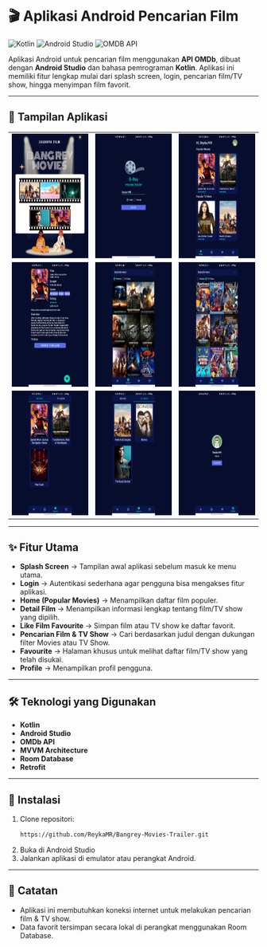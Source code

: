 # 🎬 Aplikasi Android Pencarian Film

![Kotlin](https://img.shields.io/badge/Kotlin-7F52FF?style=for-the-badge&logo=kotlin&logoColor=white)
![Android Studio](https://img.shields.io/badge/Android_Studio-3DDC84?style=for-the-badge&logo=androidstudio&logoColor=white)
![OMDB API](https://img.shields.io/badge/OMDb_API-black?style=for-the-badge&logo=api&logoColor=white)

Aplikasi Android untuk pencarian film menggunakan **API OMDb**, dibuat dengan **Android Studio** dan bahasa pemrograman **Kotlin**. Aplikasi ini memiliki fitur lengkap mulai dari splash screen, login, pencarian film/TV show, hingga menyimpan film favorit.

---

## 📸 Tampilan Aplikasi
<table>
  <tr>
    <td><img src="screenshot-aplikasi/foto1.jpg" alt="Screenshot 1" width="100%" height="250"></td>
    <td><img src="screenshot-aplikasi/foto2.jpg" alt="Screenshot 2" width="100%" height="250"></td>
    <td><img src="screenshot-aplikasi/foto3.jpg" alt="Screenshot 3" width="100%" height="250"></td>
  </tr>
  <tr>
    <td><img src="screenshot-aplikasi/foto4.jpg" alt="Screenshot 4" width="100%" height="250"></td>
    <td><img src="screenshot-aplikasi/foto5.jpg" alt="Screenshot 5" width="100%" height="250"></td>
    <td><img src="screenshot-aplikasi/foto6.jpg" alt="Screenshot 6" width="100%" height="250"></td>
  </tr>
  <tr>
    <td><img src="screenshot-aplikasi/foto7.jpg" alt="Screenshot 7" width="100%" height="250"></td>
    <td><img src="screenshot-aplikasi/foto8.jpg" alt="Screenshot 8" width="100%" height="250"></td>
    <td><img src="screenshot-aplikasi/foto9.jpg" alt="Screenshot 9" width="100%" height="250"></td>
  </tr>
</table>

---

## ✨ Fitur Utama
- **Splash Screen** → Tampilan awal aplikasi sebelum masuk ke menu utama.  
- **Login** → Autentikasi sederhana agar pengguna bisa mengakses fitur aplikasi.  
- **Home (Popular Movies)** → Menampilkan daftar film populer.  
- **Detail Film** → Menampilkan informasi lengkap tentang film/TV show yang dipilih.  
- **Like Film Favourite** → Simpan film atau TV show ke daftar favorit.  
- **Pencarian Film & TV Show** → Cari berdasarkan judul dengan dukungan filter Movies atau TV Show.  
- **Favourite** → Halaman khusus untuk melihat daftar film/TV show yang telah disukai.  
- **Profile** → Menampilkan profil pengguna.

---

## 🛠 Teknologi yang Digunakan
- **Kotlin**
- **Android Studio**
- **OMDb API**
- **MVVM Architecture**
- **Room Database**
- **Retrofit**

---

## 🚀 Instalasi
1. Clone repositori:
   ```bash
   https://github.com/ReykaMR/Bangrey-Movies-Trailer.git
2. Buka di Android Studio
3. Jalankan aplikasi di emulator atau perangkat Android.

---

## 📌 Catatan
- Aplikasi ini membutuhkan koneksi internet untuk melakukan pencarian film & TV show.
- Data favorit tersimpan secara lokal di perangkat menggunakan Room Database.
